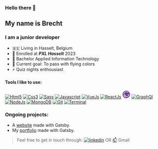 ### Hello there :wave:  
## My name is __Brecht__  

### I am a junior developer
- :belgium: Living in Hasselt, Belgium 
- :flashlight: Enrolled at ***PXL Hasselt*** 2023
- :school_satchel: Bachelor Applied Information Technology
- :pushpin: Current goal: To pass with flying colors
- :zap: Quiz nights enthousiast

#### Tools I like to use:  

[<img alt="Html5" width="26px" src="https://cdn.iconscout.com/icon/free/png-64/html5-19-722707.png">]()
[<img alt="Css3" width="26px" src="https://cdn.iconscout.com/icon/free/png-64/css-131-722685.png">]()
[<img alt="Sass" width="26px" src="https://cdn.iconscout.com/icon/free/png-64/sass-226054.png">]()
[<img alt="Javascript" width="26px" src="https://cdn.iconscout.com/icon/free/png-64/javascript-1-225993.png">]()
[<img alt="VueJs" width="26px" src="https://cdn.iconscout.com/icon/free/png-512/vue-282497.png">]()
[<img alt="ReactJs" width="26px" src="https://cdn.iconscout.com/icon/free/png-64/react-3-1175109.png">]()
[<img alt="GatsbyJs" width="26px" src="https://raw.githubusercontent.com/github/explore/e94815998e4e0713912fed477a1f346ec04c3da2/topics/gatsby/gatsby.png">]()
[<img alt="GraphQl" width="26px" src="https://upload.wikimedia.org/wikipedia/commons/thumb/1/17/GraphQL_Logo.svg/1200px-GraphQL_Logo.svg.png">]()
[<img alt="NodeJs" width="26px" src="https://www.mica.nl/wp-content/uploads/2020/01/Nodejs-Logo.png">]()
[<img alt="MongoDB" width="26px" src="https://cdn.iconscout.com/icon/free/png-64/mongodb-226029.png">]()
[<img alt="Git" width="26px" src="https://cdn.iconscout.com/icon/free/png-64/git-16-1175195.png">]()
[<img alt="Terminal" width="26px" src="https://cdn.iconscout.com/icon/premium/png-64-thumb/terminal-2229455-1858303.png">]()

### Ongoing projects:  
- A [website](https://epic-galileo-8a7f26.netlify.app/) made with Gatsby. 
- My [portfolio](https://brechtnulens.be/) made with Gatsby.

> Feel free to get in touch through: 
[<img alt="linkedin" width="26px" src="https://img.icons8.com/fluent/344/linkedin.png">](https://www.linkedin.com/in/brecht-nulens/) OR 
[:mailbox:](mailto:brechtnulens@gmail.com) Gmail
